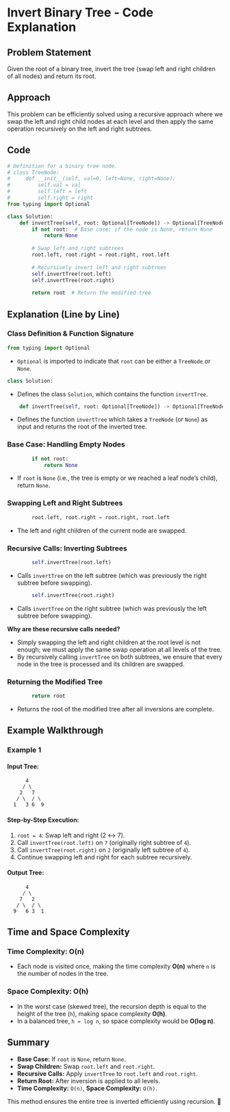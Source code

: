 # Invert Binary Tree - Code Explanation

## Problem Statement
Given the root of a binary tree, invert the tree (swap left and right children of all nodes) and return its root.

## Approach
This problem can be efficiently solved using a recursive approach where we swap the left and right child nodes at each level and then apply the same operation recursively on the left and right subtrees.

## Code
```python
# Definition for a binary tree node.
# class TreeNode:
#     def __init__(self, val=0, left=None, right=None):
#         self.val = val
#         self.left = left
#         self.right = right
from typing import Optional

class Solution:
    def invertTree(self, root: Optional[TreeNode]) -> Optional[TreeNode]:
        if not root:  # Base case: if the node is None, return None
            return None
        
        # Swap left and right subtrees
        root.left, root.right = root.right, root.left
        
        # Recursively invert left and right subtrees
        self.invertTree(root.left)
        self.invertTree(root.right)
        
        return root  # Return the modified tree
```

## Explanation (Line by Line)

### **Class Definition & Function Signature**
```python
from typing import Optional
```
- `Optional` is imported to indicate that `root` can be either a `TreeNode` or `None`.

```python
class Solution:
```
- Defines the class `Solution`, which contains the function `invertTree`.

```python
    def invertTree(self, root: Optional[TreeNode]) -> Optional[TreeNode]:
```
- Defines the function `invertTree` which takes a `TreeNode` (or `None`) as input and returns the root of the inverted tree.

### **Base Case: Handling Empty Nodes**
```python
        if not root:
            return None
```
- If `root` is `None` (i.e., the tree is empty or we reached a leaf node’s child), return `None`.

### **Swapping Left and Right Subtrees**
```python
        root.left, root.right = root.right, root.left
```
- The left and right children of the current node are swapped.

### **Recursive Calls: Inverting Subtrees**
```python
        self.invertTree(root.left)
```
- Calls `invertTree` on the left subtree (which was previously the right subtree before swapping).

```python
        self.invertTree(root.right)
```
- Calls `invertTree` on the right subtree (which was previously the left subtree before swapping).

**Why are these recursive calls needed?**
- Simply swapping the left and right children at the root level is not enough; we must apply the same swap operation at all levels of the tree.
- By recursively calling `invertTree` on both subtrees, we ensure that every node in the tree is processed and its children are swapped.

### **Returning the Modified Tree**
```python
        return root
```
- Returns the root of the modified tree after all inversions are complete.

## **Example Walkthrough**
### **Example 1**
#### **Input Tree:**
```
      4
     / \
    2   7
   / \  / \
  1   3 6  9
```

#### **Step-by-Step Execution:**
1. `root = 4`: Swap left and right (2 ↔ 7).
2. Call `invertTree(root.left)` on `7` (originally right subtree of `4`).
3. Call `invertTree(root.right)` on `2` (originally left subtree of `4`).
4. Continue swapping left and right for each subtree recursively.

#### **Output Tree:**
```
      4
     / \
    7   2
   / \  / \
  9   6 3  1
```

## **Time and Space Complexity**
### **Time Complexity: O(n)**
- Each node is visited once, making the time complexity **O(n)** where `n` is the number of nodes in the tree.

### **Space Complexity: O(h)**
- In the worst case (skewed tree), the recursion depth is equal to the height of the tree (`h`), making space complexity **O(h)**.
- In a balanced tree, `h ≈ log n`, so space complexity would be **O(log n)**.

## **Summary**
- **Base Case:** If `root` is `None`, return `None`.
- **Swap Children:** Swap `root.left` and `root.right`.
- **Recursive Calls:** Apply `invertTree` to `root.left` and `root.right`.
- **Return Root:** After inversion is applied to all levels.
- **Time Complexity:** `O(n)`, **Space Complexity:** `O(h)`.

This method ensures the entire tree is inverted efficiently using recursion. 🚀

